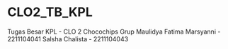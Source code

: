 # CLO2_TB_KPL

Tugas Besar KPL - CLO 2
Chocochips Grup
Maulidya Fatima Marsyanni - 2211104041
Salsha Chalista - 2211104043
